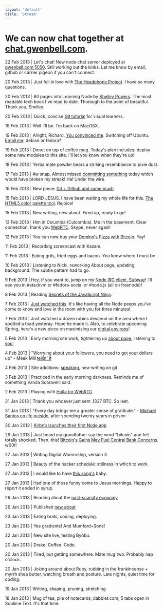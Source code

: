 ```yaml
--- 
layout: 'default'
title: 'Stream'
---
```


We can now chat together at [chat.gwenbell.com](http://chat.gwenbell.com/).
==========================================================

22 Feb 2013 | Let's chat! New node chat server deployed at [gwenbell.com:5050](http://gwenbell.com:5050/). Still working out the kinks. Let me know by email, github or carrier pigeon if you can't connect.

20 Feb 2013 | Just fell in love with [The Headphone Project](http://leavemewithmybigdreams.com/blog/category/headphones-project/). I have so many questions.

20 Feb 2013 | 60 pages into Learning Node by [Shelley Powers](http://burningbird.net/). The most readable tech book I've read to date. Thorough to the point of beautiful. Thank you, Shelley.

20 Feb 2013 | Quick, concise [Git tutorial](https://github.com/pcottle/learnGitBranching) for visual learners.

19 Feb 2013 | Well I'll be. I'm back on MacOSX.

19 Feb 2013 | Alright, Richard. [You convinced me](http://www.youtube.com/watch?v=CP8CNp-vksc). Switching off Ubuntu. [Email me](mailto:gwen@gwenbell.com): debian or fedora?

19 Feb 2013 | Donut on top of coffee mug. Today's plan includes: deploy some new modules to this site. I'll let you know when they're up!

18 Feb 2013 | Yerba mate powder bears a striking resemblance to pixie dust.

17 Feb 2013 | Aw snap. Almost missed [committing something](http://github.com/gwenbell) today which would have broken my streak! Ha! Under the wire.

16 Feb 2013 | New piece: [Git + Github and some mush](http://gwenbell.com/posts/gitandgithub)

15 Feb 2013 | LORD JESUS. I have been waiting my whole life for this. [The HTML5 color palette tool](http://color.hailpixel.com/). Rejoice!

15 Feb 2013 | New writing, new about. Fired up, ready to go!

13 Feb 2013 | Him in Columbia (Culoombia). Me in the basement. Clear connection, thank you [WebRTC](http://www.webrtc.org/demo). Skype, never again!

12 Feb 2013 | You can now buy your [Domino's Pizza with Bitcoin](http://www.digitaltrends.com/web/virtual-bitcoins-can-now-be-traded-for-dominos-pizza/). Yay!

11 Feb 2013 | Recording screencast with Kazam.

11 Feb 2013 | Eating grits, fried eggs and bacon. You know where I must be.

10 Feb 2013 | Listening to Nicki, reworking About page, updating background. The subtle pattern had to go.

9 Feb 2013 | Hey, if you want to, jump on my [Node IRC client, Subway](http://subway.gwenbell.com/)! I'll see you in #stackvm or #fedora-social or #node.js (all on freenode)!

8 Feb 2013 | Reading [Secrets of the JavaScript Ninja](http://www.amazon.com/Secrets-JavaScript-Ninja-John-Resig/dp/193398869X).

7 Feb 2013 | [Just watched this](http://www.youtube.com/watch?v=wxDBF3OOaRA). It's like having all the Node peeps you've come to know and love in the room with you for three minutes!

7 Feb 2013 | Just watched a dozen robins descend on the area where I spotted a toad yesteray. Hope he made it. Also, to celebrate upcoming Spring, here's a new piece on maximizing our [digital environs](/posts/digitalenvironment)!

5 Feb 2013 | Early morning site work, tightening up [about page](/pages/about), listening to [soul](https://new.myspace.com/gwenbell/mixes)

4 Feb 2013 | "Worrying about your followers, you need to get your dollars up" - Meek Mill [tellin' it](https://new.myspace.com/meekmill/music/album/amen-18591239?sid=88044203)

4 Feb 2013 | Site additions: [speaking](/pages/speaking), new writing on git

3 Feb 2013 | Practiced in the early morning darkness. Reminds me of something Vanda Scaravelli said.

2 Feb 2013 | Playing with [Holla for WebRTC](https://github.com/wearefractal/holla).

31 Jan 2013 | Thank you whoever just sent .1337 BTC. So leet.

31 Jan 2013 | "Every day brings me a greater sense of gratitude." - [Michael Santos on life outside](http://www.slate.com/blogs/quora/2013/01/25/how_is_life_outside_after_being_in_prison_for_over_20_years.html), after spending twenty years in prison

30 Jan 2013 | [Airbnb launches their first Node app](http://nerds.airbnb.com/weve-launched-our-first-nodejs-app-to-product)

29 Jan 2013 | Just heard my grandfather say the word "bitcoin" and felt totally shocked. Then, this! [Bitcoin's Gains May Fuel Central Bank Concerns](http://www.bloomberg.com/news/2013-01-28/bitcoin-s-gains-may-fuel-central-bank-concerns-chart-of-the-day.html). w00t! 

27 Jan 2013 | Writing Digital Warriorship, version 3

27 Jan 2013 | Beauty of the hacker schedule: stillness in which to work.

27 Jan 2013 | I would like to have [this song's](https://new.myspace.com/video/shake-it-out-108244544) baby.

27 Jan 2013 | Had one of those funny come to Jesus mornings. Happy to report it ended in syrup.

26 Jan 2013 | Reading about the [post-scarcity economy](http://edge.org/response-detail/23860)

26 Jan 2013 | Published [new about](http://gwenbell.com/pages/about)

23 Jan 2013 | Eating brats, coding, deploying.

23 Jan 2013 | Yes gradients! And Mumford+Sons!

22 Jan 2013 | New site live, testing Byobu.

20 Jan 2013 | Drake. Coffee. Code.

20 Jan 2013 | Tired, but getting somewhere. Mate mug two. Probably nap o'clock.

20 Jan 2013 | Joking around about Ruby, rubbing in the frankincense + myrrh shea butter, watching breath and posture. Late nights, quiet time for coding.

19 Jan 2013 | Writing, shaping, pruning, stretching

18 Jan 2013 | Mug of tea, pile of notecards, dabblet.com, 5 tabs open in Sublime Text. It's that time.